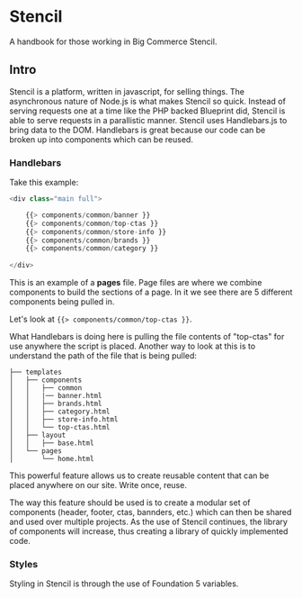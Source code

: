 # Stencil
A handbook for those working in Big Commerce Stencil.

## Intro
Stencil is a platform, written in javascript, for selling things. The asynchronous nature of Node.js is what makes 
Stencil so quick. Instead of serving requests one at a time like the PHP backed Blueprint did, Stencil is able to serve requests in a parallistic manner. Stencil uses Handlebars.js to bring data to the DOM. Handlebars is great because our code can be broken up into components which can be reused.

### Handlebars
Take this example:

```javascript
<div class="main full">

    {{> components/common/banner }}
    {{> components/common/top-ctas }}
    {{> components/common/store-info }}
    {{> components/common/brands }}
    {{> components/common/category }}
    
</div>
```

This is an example of a **pages** file. Page files are where we combine components to build the sections of a page. In it we see there are 5 different components being pulled in. 

Let's look at `{{> components/common/top-ctas }}`.

What Handlebars is doing here is pulling the file contents of "top-ctas" for use anywhere the script is placed. Another way to look at this is to understand the path of the file that is being pulled:

```
├── templates
│   ├── components
│   │   ├── common
│   │   |── banner.html
│   │   ├── brands.html
│   │   ├── category.html
│   │   ├── store-info.html
│   │   └── top-ctas.html
│   ├── layout
│   │   ├── base.html
│   └── pages
│       └── home.html

```
This powerful feature allows us to create reusable content that can be placed anywhere on our site. Write once, reuse.

The way this feature should be used is to create a modular set of components (header, footer, ctas, bannders, etc.) which can then be shared and used over multiple projects. As the use of Stencil continues, the library of components will increase, thus creating a library of quickly implemented code.

### Styles

Styling in Stencil is through the use of Foundation 5 variables.  
